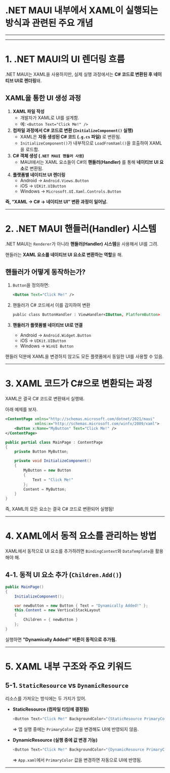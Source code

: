 # .NET MAUI 내부에서 XAML이 실행되는 방식과 관련된 주요 개념

---

---

# **1. .NET MAUI의 UI 렌더링 흐름**

.NET MAUI는 XAML을 사용하지만, 실제 실행 과정에서는 **C# 코드로 변환된 후 네이티브 UI로 렌더링**돼.

## **XAML을 통한 UI 생성 과정**

1. **XAML 파일 작성**
    - 개발자가 XAML로 UI를 설계함.
    - 예: `<Button Text="Click Me!" />`
2. **컴파일 과정에서 C# 코드로 변환 (`InitializeComponent()` 실행)**
    - XAML은 **자동 생성된 C# 코드 (`.g.cs` 파일)** 로 변환됨.
    - `InitializeComponent()`가 내부적으로 `LoadFromXaml()`을 호출하여 XAML을 로드함.
3. **C# 객체 생성 (`.NET MAUI 핸들러 사용`)**
    - MAUI에서는 XAML 요소들이 C#의 **핸들러(Handler)** 를 통해 **네이티브 UI 요소**로 변환됨.
4. **플랫폼별 네이티브 UI 렌더링**
    - Android → `Android.Views.Button`
    - iOS → `UIKit.UIButton`
    - Windows → `Microsoft.UI.Xaml.Controls.Button`

**즉, “XAML → C# → 네이티브 UI” 변환 과정이 일어남.**

---

# **2. .NET MAUI 핸들러(Handler) 시스템**

.NET MAUI는 `Renderer`가 아니라 **핸들러(Handler) 시스템**을 사용해서 UI를 그려.

핸들러는 **XAML 요소를 네이티브 UI 요소로 변환하는 역할**을 해.

## **핸들러가 어떻게 동작하는가?**

1. `Button`을 정의하면:
    
    ```xml
    <Button Text="Click Me!" />
    ```
    
2. 핸들러가 C# 코드에서 이를 감지하여 변환
    
    ```xml
    public class ButtonHandler : ViewHandler<IButton, PlatformButton>
    ```
    
3. **핸들러가 플랫폼별 네이티브 UI로 연결**
    - Android → `Android.Widget.Button`
    - iOS → `UIKit.UIButton`
    - Windows → `WinUI Button`

핸들러 덕분에 XAML을 변경하지 않고도 모든 플랫폼에서 동일한 UI를 사용할 수 있음.

---

# **3. XAML 코드가 C#으로 변환되는 과정**

XAML은 결국 C# 코드로 변환돼서 실행돼.

아래 예제를 보자.

```xml
<ContentPage xmlns="http://schemas.microsoft.com/dotnet/2021/maui"
             xmlns:x="http://schemas.microsoft.com/winfx/2009/xaml">
    <Button x:Name="MyButton" Text="Click Me!" />
</ContentPage>
```

```csharp
public partial class MainPage : ContentPage
{
    private Button MyButton;

    private void InitializeComponent()
    {
        MyButton = new Button
        {
            Text = "Click Me!"
        };
        Content = MyButton;
    }
}
```

즉, XAML의 모든 요소는 결국 C# 코드로 변환되어 실행됨!

---

# 4. XAML에서 동적 요소를 관리하는 방법

XAML에서 동적으로 UI 요소를 추가하려면 `BindingContext`와 `DataTemplate`을 활용해야 해.

## **4-1. 동적 UI 요소 추가 (`Children.Add()`)**

```csharp
public MainPage()
{
    InitializeComponent();

    var newButton = new Button { Text = "Dynamically Added!" };
    this.Content = new VerticalStackLayout
    {
        Children = { newButton }
    };
}
```

실행하면 **"Dynamically Added!" 버튼이 동적으로 추가됨.**

---

# **5. XAML 내부 구조와 주요 키워드**

## **5-1. `StaticResource` vs `DynamicResource`**

리소스를 가져오는 방식에는 두 가지가 있어.

- **StaticResource (컴파일 타임에 결정됨)**
    
    ```csharp
    <Button Text="Click Me!" BackgroundColor="{StaticResource PrimaryColor}" />
    ```
    
    ⇒ 앱 실행 중에는 `PrimaryColor` 값을 변경해도 UI에 반영되지 않음.
    
- **DynamicResource (실행 중에 값 변경 가능)**
    
    ```csharp
    <Button Text="Click Me!" BackgroundColor="{DynamicResource PrimaryColor}" />
    ```
    
    ⇒ `App.xaml`에서 `PrimaryColor` 값을 변경하면 자동으로 UI에 반영됨.
    

---